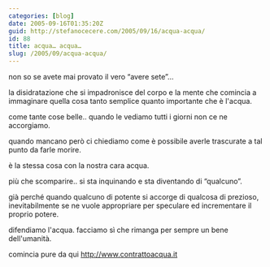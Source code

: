 ```yaml
---
categories: [blog]
date: 2005-09-16T01:35:20Z
guid: http://stefanocecere.com/2005/09/16/acqua-acqua/
id: 88
title: acqua… acqua…
slug: /2005/09/acqua-acqua/
---
```


non so se avete mai provato il vero &#x201c;avere sete&#x201d;…
  
la disidratazione che si impadronisce del corpo e la mente che comincia a immaginare quella cosa tanto semplice quanto importante che è l'acqua.

come tante cose belle.. quando le vediamo tutti i giorni non ce ne accorgiamo.
  
quando mancano però ci chiediamo come è possibile averle trascurate a tal punto da farle morire.

è la stessa cosa con la nostra cara acqua.

più che scomparire.. si sta inquinando e sta diventando di &#x201c;qualcuno&#x201d;.

già perché quando qualcuno di potente si accorge di qualcosa di prezioso, inevitabilmente se ne vuole appropriare per speculare ed incrementare il proprio potere.

difendiamo l'acqua. facciamo sì che rimanga per sempre un bene dell'umanità.

comincia pure da qui <http://www.contrattoacqua.it>